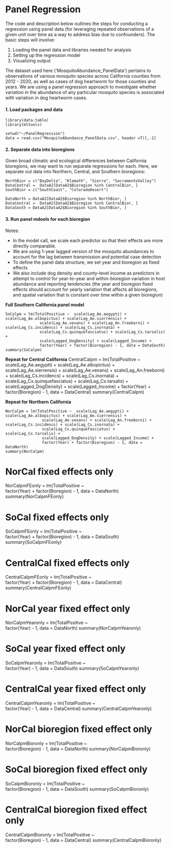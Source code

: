 # Panel Regression

The code and description below outlines the steps for conducting a regression using panel data (for leveraging repeated observations of a given unit over time as a way to address bias due to confounders). The basic steps will involve: 

1. Loading the panel data and libraries needed for analysis
2. Setting up the regression model
3. Visualizing output

The dataset used here ('MosquitoAbundance_PanelData') pertains to observations of various mosquito species across California counties from 2012 - 2020, as well as cases of dog heartworm for those counties and years. We are using a panel regression approach to investigate whether variation in the abundance of any particular mosquito species is associated with variation in dog heartworm cases.

#### 1. Load packages and data ####
```
library(data.table)
library(mltools)

setwd("~/PanelRegression")
data = read.csv("MosquitoAbundance_PanelData.csv", header =T)[,-1]
```
#### 2. Separate data into bioregions #####

Given broad climatic and ecological differences between California bioregions, we may want to run separate regressions for each. Here, we separate out data into Northern, Central, and Southern bioregions:

```
NorthBior = c("BayDelta", "Klamath", "Sierra", "SacramentoValley")
DataCentral =  DataA2[DataA2$Bioregion %in% CentralBior, ]
SouthBior = c("SouthCoast", "ColoradoDesert")

DataNorth = DataA2[DataA2$Bioregion %in% NorthBior, ]
DataCentral =  DataA2[DataA2$Bioregion %in% CentralBior, ]
DataSouth = DataA2[DataA2$Bioregion %in% SouthBior, ]
```

#### 3. Run panel mdoels for each bioregion ####

Notes: 
- In the model call,  we scale each predictor so that their effects are more directly comparable.
- We are using 1-year lagged version of the mosquito abundances to account for the lag between transmission and potential case detection
- To define the panel data structure, we set year and bioregion as fixed effects
- We also include dog density and county-level income as predictors in attempt to control for year-to-year and within-bioregion variation in host abundance and reporting tendencies (the year and bioregion fixed effects should account for yearly variation that affects all bioregions, and spatial variation that is constant over time within a given bioregion)

**Full Southern California panel model**
```
SoCalpm = lm(TotalPositive ~  scale(Lag_Ae.aegypti) + scale(Lag_Ae.albopictus) + scale(Lag_Ae.sierrensis) +
               scale(Lag_Ae.vexans) + scale(Lag_An.freeborni) + scale(Lag_Cs.incidencs) + scale(Lag_Cs.inornata) +
               scale(Lag_Cx.quinquefasciatus) + scale(Lag_Cx.tarsalis) + 
               scale(Lagged_DogDensity) + scale(Lagged_Income) +
               factor(Year) + factor(Bioregion) - 1, data = DataSouth)
summary(SoCalpm)
```

**Repeat for Central California**
CentralCalpm = lm(TotalPositive ~  scale(Lag_Ae.aegypti) + scale(Lag_Ae.albopictus) + scale(Lag_Ae.sierrensis) +
                scale(Lag_Ae.vexans) + scale(Lag_An.freeborni) + scale(Lag_Cs.incidencs) + scale(Lag_Cs.inornata) +
                scale(Lag_Cx.quinquefasciatus) + scale(Lag_Cx.tarsalis) + 
                scale(Lagged_DogDensity) + scale(Lagged_Income) +
                factor(Year) + factor(Bioregion) - 1, data = DataCentral)
summary(CentralCalpm)

**Repeat for Northern California**
```
NorCalpm = lm(TotalPositive ~  scale(Lag_Ae.aegypti) + scale(Lag_Ae.albopictus) + scale(Lag_Ae.sierrensis) +
                scale(Lag_Ae.vexans) + scale(Lag_An.freeborni) + scale(Lag_Cs.incidencs) + scale(Lag_Cs.inornata) +
                scale(Lag_Cx.quinquefasciatus) + scale(Lag_Cx.tarsalis) + 
                scale(Lagged_DogDensity) + scale(Lagged_Income) +
                factor(Year) + factor(Bioregion) - 1, data = DataNorth)
summary(NorCalpm)
```


# NorCal fixed effects only
NorCalpmFEonly = lm(TotalPositive ~   
                      factor(Year) + factor(Bioregion) - 1, data = DataNorth)
summary(NorCalpmFEonly)

# SoCal fixed effects only
SoCalpmFEonly = lm(TotalPositive ~   
                      factor(Year) + factor(Bioregion) - 1, data = DataSouth)
summary(SoCalpmFEonly)

# CentralCal fixed effects only
CentralCalpmFEonly = lm(TotalPositive ~   
                      factor(Year) + factor(Bioregion) - 1, data = DataCentral)
summary(CentralCalpmFEonly)

# NorCal year fixed effect only
NorCalpmYearonly = lm(TotalPositive ~   
                        factor(Year) - 1, data = DataNorth)
summary(NorCalpmYearonly)

# SoCal year fixed effect only
SoCalpmYearonly = lm(TotalPositive ~   
                        factor(Year) - 1, data = DataSouth)
summary(SoCalpmYearonly)

# CentralCal year fixed effect only
CentralCalpmYearonly = lm(TotalPositive ~   
                        factor(Year) - 1, data = DataCentral)
summary(CentralCalpmYearonly)


# NorCal bioregion fixed effect only
NorCalpmBioronly = lm(TotalPositive ~   
                        factor(Bioregion) - 1, data = DataNorth)
summary(NorCalpmBioronly)

# SoCal bioregion fixed effect only
SoCalpmBioronly = lm(TotalPositive ~   
                        factor(Bioregion) - 1, data = DataSouth)
summary(SoCalpmBioronly)

# CentralCal bioregion fixed effect only
CentralCalpmBioronly = lm(TotalPositive ~   
                        factor(Bioregion) - 1, data = DataCentral)
summary(CentralCalpmBioronly)
